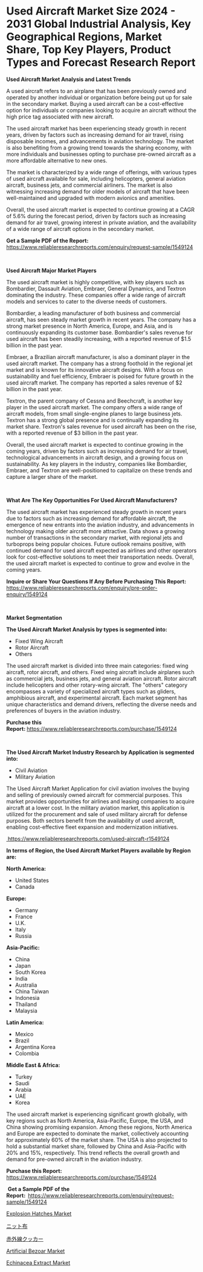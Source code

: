<p><h1>Used Aircraft Market Size 2024 - 2031 Global Industrial Analysis, Key Geographical Regions, Market Share, Top Key Players, Product Types and Forecast Research Report</h1></p><p><strong>Used Aircraft Market Analysis and Latest Trends</strong></p>
<p><p>A used aircraft refers to an airplane that has been previously owned and operated by another individual or organization before being put up for sale in the secondary market. Buying a used aircraft can be a cost-effective option for individuals or companies looking to acquire an aircraft without the high price tag associated with new aircraft.</p><p>The used aircraft market has been experiencing steady growth in recent years, driven by factors such as increasing demand for air travel, rising disposable incomes, and advancements in aviation technology. The market is also benefiting from a growing trend towards the sharing economy, with more individuals and businesses opting to purchase pre-owned aircraft as a more affordable alternative to new ones.</p><p>The market is characterized by a wide range of offerings, with various types of used aircraft available for sale, including helicopters, general aviation aircraft, business jets, and commercial airliners. The market is also witnessing increasing demand for older models of aircraft that have been well-maintained and upgraded with modern avionics and amenities.</p><p>Overall, the used aircraft market is expected to continue growing at a CAGR of 5.6% during the forecast period, driven by factors such as increasing demand for air travel, growing interest in private aviation, and the availability of a wide range of aircraft options in the secondary market.</p></p>
<p><strong>Get a Sample PDF of the Report:&nbsp;</strong> <a href="https://www.reliableresearchreports.com/enquiry/request-sample/1549124">https://www.reliableresearchreports.com/enquiry/request-sample/1549124</a></p>
<p>&nbsp;</p>
<p><strong>Used Aircraft Major Market Players</strong></p>
<p><p>The used aircraft market is highly competitive, with key players such as Bombardier, Dassault Aviation, Embraer, General Dynamics, and Textron dominating the industry. These companies offer a wide range of aircraft models and services to cater to the diverse needs of customers.</p><p>Bombardier, a leading manufacturer of both business and commercial aircraft, has seen steady market growth in recent years. The company has a strong market presence in North America, Europe, and Asia, and is continuously expanding its customer base. Bombardier's sales revenue for used aircraft has been steadily increasing, with a reported revenue of $1.5 billion in the past year.</p><p>Embraer, a Brazilian aircraft manufacturer, is also a dominant player in the used aircraft market. The company has a strong foothold in the regional jet market and is known for its innovative aircraft designs. With a focus on sustainability and fuel efficiency, Embraer is poised for future growth in the used aircraft market. The company has reported a sales revenue of $2 billion in the past year.</p><p>Textron, the parent company of Cessna and Beechcraft, is another key player in the used aircraft market. The company offers a wide range of aircraft models, from small single-engine planes to large business jets. Textron has a strong global presence and is continually expanding its market share. Textron's sales revenue for used aircraft has been on the rise, with a reported revenue of $3 billion in the past year.</p><p>Overall, the used aircraft market is expected to continue growing in the coming years, driven by factors such as increasing demand for air travel, technological advancements in aircraft design, and a growing focus on sustainability. As key players in the industry, companies like Bombardier, Embraer, and Textron are well-positioned to capitalize on these trends and capture a larger share of the market.</p></p>
<p>&nbsp;</p>
<p><strong>What Are The Key Opportunities For Used Aircraft Manufacturers?</strong></p>
<p><p>The used aircraft market has experienced steady growth in recent years due to factors such as increasing demand for affordable aircraft, the emergence of new entrants into the aviation industry, and advancements in technology making older aircraft more attractive. Data shows a growing number of transactions in the secondary market, with regional jets and turboprops being popular choices. Future outlook remains positive, with continued demand for used aircraft expected as airlines and other operators look for cost-effective solutions to meet their transportation needs. Overall, the used aircraft market is expected to continue to grow and evolve in the coming years.</p></p>
<p><strong>Inquire or Share Your Questions If Any Before Purchasing This Report:</strong> <a href="https://www.reliableresearchreports.com/enquiry/pre-order-enquiry/1549124">https://www.reliableresearchreports.com/enquiry/pre-order-enquiry/1549124</a></p>
<p>&nbsp;</p>
<p><strong>Market Segmentation</strong></p>
<p><strong>The Used Aircraft Market Analysis by types is segmented into:</strong></p>
<p><ul><li>Fixed Wing Aircraft</li><li>Rotor Aircraft</li><li>Others</li></ul></p>
<p><p>The used aircraft market is divided into three main categories: fixed wing aircraft, rotor aircraft, and others. Fixed wing aircraft include airplanes such as commercial jets, business jets, and general aviation aircraft. Rotor aircraft include helicopters and other rotary-wing aircraft. The "others" category encompasses a variety of specialized aircraft types such as gliders, amphibious aircraft, and experimental aircraft. Each market segment has unique characteristics and demand drivers, reflecting the diverse needs and preferences of buyers in the aviation industry.</p></p>
<p><strong>Purchase this Report:&nbsp;</strong><a href="https://www.reliableresearchreports.com/purchase/1549124">https://www.reliableresearchreports.com/purchase/1549124</a></p>
<p>&nbsp;</p>
<p><strong>The Used Aircraft Market Industry Research by Application is segmented into:</strong></p>
<p><ul><li>Civil Aviation</li><li>Military Aviation</li></ul></p>
<p><p>The Used Aircraft Market Application for civil aviation involves the buying and selling of previously owned aircraft for commercial purposes. This market provides opportunities for airlines and leasing companies to acquire aircraft at a lower cost. In the military aviation market, this application is utilized for the procurement and sale of used military aircraft for defense purposes. Both sectors benefit from the availability of used aircraft, enabling cost-effective fleet expansion and modernization initiatives.</p></p>
<p><a href="https://www.reliableresearchreports.com/used-aircraft-r1549124">&nbsp;https://www.reliableresearchreports.com/used-aircraft-r1549124</a></p>
<p><strong>In terms of Region, the Used Aircraft Market Players available by Region are:</strong></p>
<p>
    <p> <strong> North America: </strong>
        <ul>
            <li>United States</li>
            <li>Canada</li>
        </ul>
        </p> 
    <p> <strong> Europe: </strong>
        <ul>
            <li>Germany</li>
            <li>France</li>
            <li>U.K.</li>
            <li>Italy</li>
            <li>Russia</li>
        </ul>
        </p> 
    <p> <strong> Asia-Pacific: </strong>
        <ul>
            <li>China</li>
            <li>Japan</li>
            <li>South Korea</li>
            <li>India</li>
            <li>Australia</li>
            <li>China Taiwan</li>
            <li>Indonesia</li>
            <li>Thailand</li>
            <li>Malaysia</li>
        </ul>
        </p> 
    <p> <strong> Latin America: </strong>
        <ul>
            <li>Mexico</li>
            <li>Brazil</li>
            <li>Argentina Korea</li>
            <li>Colombia</li>
        </ul>
        </p> 
    <p> <strong> Middle East & Africa: </strong>
        <ul>
            <li>Turkey</li>
            <li>Saudi</li>
            <li>Arabia</li>
            <li>UAE</li>
            <li>Korea</li>
        </ul>
    </p>
    </p>
<p><p>The used aircraft market is experiencing significant growth globally, with key regions such as North America, Asia-Pacific, Europe, the USA, and China showing promising expansion. Among these regions, North America and Europe are expected to dominate the market, collectively accounting for approximately 60% of the market share. The USA is also projected to hold a substantial market share, followed by China and Asia-Pacific with 20% and 15%, respectively. This trend reflects the overall growth and demand for pre-owned aircraft in the aviation industry.</p></p>
<p><strong>Purchase this Report: </strong><a href="https://www.reliableresearchreports.com/purchase/1549124">https://www.reliableresearchreports.com/purchase/1549124</a></p>
<p>&nbsp;<strong>Get a Sample PDF of the Report:&nbsp;&nbsp;</strong><a href="https://www.reliableresearchreports.com/enquiry/request-sample/1549124">https://www.reliableresearchreports.com/enquiry/request-sample/1549124</a></p>
<p><strong></strong></p>
<p><p><a href="https://github.com/kathiaseamanalvaradovlprc2h/Market-Research-Report-List-2/blob/main/explosion-hatches-market.md">Explosion Hatches Market</a></p><p><a href="https://github.com/EmoryYundt1935/Market-Research-Report-List-1/blob/main/285472933367.md">ニット布</a></p><p><a href="https://github.com/mcbeesbxa270/Market-Research-Report-List-1/blob/main/782304333366.md">赤外線クッカー</a></p><p><a href="https://issuu.com/reportprime-2/docs/artificial-bezoar-market-size-2030.pptx">Artificial Bezoar Market</a></p><p><a href="https://issuu.com/reportprime-2/docs/echinacea-extract-market-size-2030.pptx">Echinacea Extract Market</a></p></p>